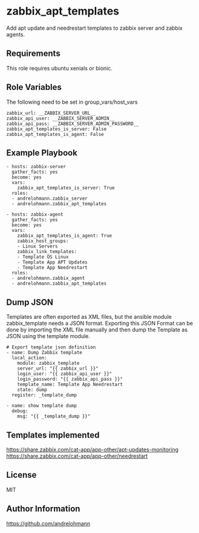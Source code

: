 zabbix_apt_templates
====================

Add apt update and needrestart templates to zabbix server and zabbix agents.

Requirements
------------

This role requires ubuntu xenials or bionic.

Role Variables
--------------

The following need to be set in group_vars/host_vars

    zabbix_url: __ZABBIX_SERVER_URL__
    zabbix_api_user: __ZABBIX_SERVER_ADMIN__
    zabbix_api_pass: __ZABBIX_SERVER_ADMIN_PASSWORD__
    zabbix_apt_templates_is_server: False
    zabbix_apt_templates_is_agent: False

Example Playbook
----------------

    - hosts: zabbix-server
      gather_facts: yes
      become: yes
      vars:
        zabbix_apt_templates_is_server: True
      roles:
      - andrelohmann.zabbix_server
      - andrelohmann.zabbix_apt_templates

    - hosts: zabbix-agent
      gather_facts: yes
      become: yes
      vars:
        zabbix_apt_templates_is_agent: True
        zabbix_host_groups:
        - Linux Servers
        zabbix_link_templates:
        - Template OS Linux
        - Template App APT Updates
        - Template App Needrestart
      roles:
      - andrelohmann.zabbix_agent
      - andrelohmann.zabbix_apt_templates

Dump JSON
---------

Templates are often exported as XML files, but the ansible module zabbix_template needs a JSON format. Exporting this JSON Format can be done by importing the XML file manually and then dump the Template as JSON using the template module.

```
# Export template json definition
- name: Dump Zabbix template
  local_action:
    module: zabbix_template
    server_url: "{{ zabbix_url }}"
    login_user: "{{ zabbix_api_user }}"
    login_password: "{{ zabbix_api_pass }}"
    template_name: Template App Needrestart
    state: dump
  register: _template_dump

- name: show template dump
  debug:
    msg: "{{ _template_dump }}"
```

Templates implemented
---------------------

https://share.zabbix.com/cat-app/app-other/apt-updates-monitoring
https://share.zabbix.com/cat-app/app-other/needrestart

License
-------

MIT

Author Information
------------------

https://github.com/andrelohmann
